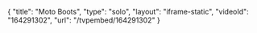 {
    "title": "Moto Boots",
    "type": "solo",
    "layout": "iframe-static",
    "videoId": "164291302",
    "url": "\/tvpembed\/164291302"
}